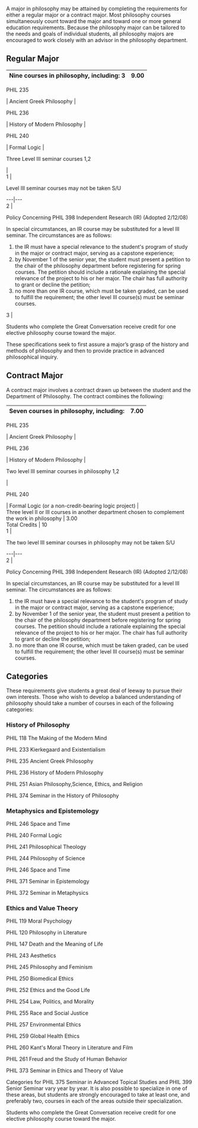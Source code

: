

A major in philosophy may be attained by completing the requirements for either a regular major or a contract major. Most philosophy courses simultaneously count toward the major and toward one or more general education requirements. Because the philosophy major can be tailored to the needs and goals of individual students, all philosophy majors are encouraged to work closely with an advisor in the philosophy department.

##  Regular Major

Nine courses in philosophy, including:  3  |  9.00  
---|---  
  
PHIL 235

|  Ancient Greek Philosophy  |  
  
PHIL 236

|  History of Modern Philosophy  |  
  
PHIL 240

|  Formal Logic  |  
  
Three Level III seminar courses  1,2

|  
1  |

Level III seminar courses may not be taken S/U  
  
---|---  
2  |

Policy Concerning PHIL 398 Independent Research (IR) (Adopted 2/12/08)

In special circumstances, an IR course may be substituted for a level III seminar. The circumstances are as follows:

  1. the IR must have a special relevance to the student's program of study in the major or contract major, serving as a capstone experience; 
  2. by November 1 of the senior year, the student must present a petition to the chair of the philosophy department before registering for spring courses. The petition should include a rationale explaining the special relevance of the project to his or her major. The chair has full authority to grant or decline the petition; 
  3. no more than one IR course, which must be taken graded, can be used to fulfill the requirement; the other level III course(s) must be seminar courses. 

  
3  |

Students who complete the Great Conversation receive credit for one elective philosophy course toward the major.  
  
These specifications seek to first assure a major’s grasp of the history and methods of philosophy and then to provide practice in advanced philosophical inquiry.

##  Contract Major

A contract major involves a contract drawn up between the student and the Department of Philosophy. The contract combines the following:

Seven courses in philosophy, including:  |  7.00  
---|---  
  
PHIL 235

|  Ancient Greek Philosophy  |  
  
PHIL 236

|  History of Modern Philosophy  |  
  
Two level III seminar courses in philosophy  1,2

|  
  
PHIL 240

|  Formal Logic (or a non-credit-bearing logic project)  |  
Three level II or III courses in another department chosen to complement the work in philosophy  |  3.00  
Total Credits  |  10  
1  |

The two level III seminar courses in philosophy may not be taken S/U  
  
---|---  
2  |

Policy Concerning PHIL 398 Independent Research (IR) (Adopted 2/12/08)

In special circumstances, an IR course may be substituted for a level III seminar. The circumstances are as follows:

  1. the IR must have a special relevance to the student's program of study in the major or contract major, serving as a capstone experience; 
  2. by November 1 of the senior year, the student must present a petition to the chair of the philosophy department before registering for spring courses. The petition should include a rationale explaining the special relevance of the project to his or her major. The chair has full authority to grant or decline the petition; 
  3. no more than one IR course, which must be taken graded, can be used to fulfill the requirement; the other level III course(s) must be seminar courses. 

  
  
##  Categories

These requirements give students a great deal of leeway to pursue their own interests. Those who wish to develop a balanced understanding of philosophy should take a number of courses in each of the following categories:

###  History of Philosophy

PHIL 118 The Making of the Modern Mind

PHIL 233 Kierkegaard and Existentialism

PHIL 235 Ancient Greek Philosophy

PHIL 236 History of Modern Philosophy

PHIL 251 Asian Philosophy,Science, Ethics, and Religion

PHIL 374 Seminar in the History of Philosophy

###  Metaphysics and Epistemology

PHIL 246 Space and Time

PHIL 240 Formal Logic

PHIL 241 Philosophical Theology

PHIL 244 Philosophy of Science

PHIL 246 Space and Time

PHIL 371 Seminar in Epistemology

PHIL 372 Seminar in Metaphysics

###  Ethics and Value Theory

PHIL 119 Moral Psychology

PHIL 120 Philosophy in Literature

PHIL 147 Death and the Meaning of Life

PHIL 243 Aesthetics

PHIL 245 Philosophy and Feminism

PHIL 250 Biomedical Ethics

PHIL 252 Ethics and the Good Life

PHIL 254 Law, Politics, and Morality

PHIL 255 Race and Social Justice

PHIL 257 Environmental Ethics

PHIL 259 Global Health Ethics

PHIL 260 Kant's Moral Theory in Literature and Film

PHIL 261 Freud and the Study of Human Behavior

PHIL 373 Seminar in Ethics and Theory of Value

Categories for PHIL 375 Seminar in Advanced Topical Studies and PHIL 399 Senior Seminar vary year by year. It is also possible to specialize in one of these areas, but students are strongly encouraged to take at least one, and preferably two, courses in each of the areas outside their specialization.

Students who complete the Great Conversation receive credit for one elective philosophy course toward the major.

